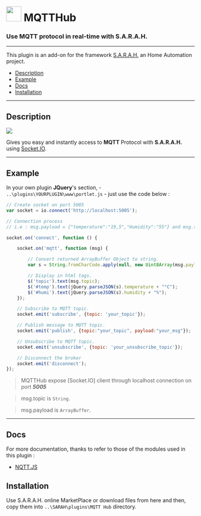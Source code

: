 # <img src="../master/www/images/mqtthub.png" width="40px" height="40px"/> MQTTHub

### Use MQTT protocol in real-time with S.A.R.A.H.

***

This plugin is an add-on for the framework [S.A.R.A.H.](http://encausse.net/s-a-r-a-h) an Home Automation project.
* [Description](#description)
* [Example](#example)
* [Docs](#docs)
* [Installation](#install)

***

<a name="description"></a>
## Description

![](../master/www/images/capture.png) 

Gives you easy and instantly access to **MQTT** Protocol with **S.A.R.A.H.** using [Socket.IO](http://socket.io).

***

<a name="example"></a>
## Example

In your own plugin **JQuery**'s section, - `..\plugins\YOURPLUGIN\www\portlet.js` - just use the code below :

```js
// Create socket on port 5005
var socket = io.connect('http://localhost:5005');

// Connection process
// i.e : msg.payload = {"temperature":"19,5","Humidity":"55"} and msg.topic = {"subscribed_topic"}

socket.on('connect', function () {

    socket.on('mqtt', function (msg) {

    	// Convert returned ArrayBuffer Object to string.
        var s = String.fromCharCode.apply(null, new Uint8Array(msg.payload));

        // Display in html tags.
        $('topic').text(msg.topic);
        $('#temp').text(jQuery.parseJSON(s).temperature + "°C");
        $('#humi').text(jQuery.parseJSON(s).humidity + "%");
    });

	// Subscribe to MQTT topic.
    socket.emit('subscribe', {topic: 'your_topic'});

	// Publish message to MQTT topic.
	socket.emit('publish', {topic:"your_topic", payload:"your_msg"});

	// Unsubscribe to MQTT topic.
	socket.emit('unsubscribe', {topic: 'your_unsubscribe_topic'});

    // Disconnect the broker
    socket.emit('disconnect');
});
```

> MQTTHub expose [Socket.IO] client through localhost connection on port ***5005***

> msg.topic is `String`.

> msg.payload is `ArrayBuffer`.

***

<a name="Docs"></a>
## Docs

For more documentation, thanks to refer to those of the modules used in this plugin :

- [NQTT.JS](https://github.com/mqttjs/MQTT.js)

<a name="install"></a>
## Installation

Use S.A.R.A.H. online MarketPlace or download files from here and then, copy them into `..\SARAH\plugins\MQTT Hub` directory.
